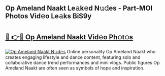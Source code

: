## Op Ameland Naakt Le𝚊k𝚎d N𝚞𝚍es - Part-MOI Photos Vid𝚎o Le𝚊ks BiS9y

# <h2><a href="http://fb73mga.evod.top/?m=Op+Ameland+Naakt">🔗 👉🔴 Op Ameland Naakt Vid𝚎o Ph𝚘t𝚘s</a></h2>

[![Op Ameland Naakt N𝚞d𝚎s](https://i.imgur.com/8V9OHl7.gif)](http://fb73mga.evod.top/?m=Op+Ameland+Naakt)
Online personality Op Ameland Naakt who creates engaging lifestyle and dance content, featuring solo and collaborative dance trend performances and mini vlogs. Public figures Op Ameland Naakt are often seen as symbols of hope and inspiration. 
